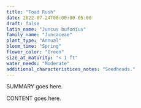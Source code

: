 ```yaml
---
title: "Toad Rush"
date: 2022-07-24T00:00:00-05:00
draft: false
latin_name: "Juncus bufonius"
family_name: "Juncaceae"
plant_type: "Annual"
bloom_time: "Spring"
flower_color: "Green"
size_at_maturity: "< 1 ft"
water_needs: "Moderate"
additional_characteristices_notes: "Seedheads."
---
```


SUMMARY goes here.

<!--more-->

CONTENT goes here.